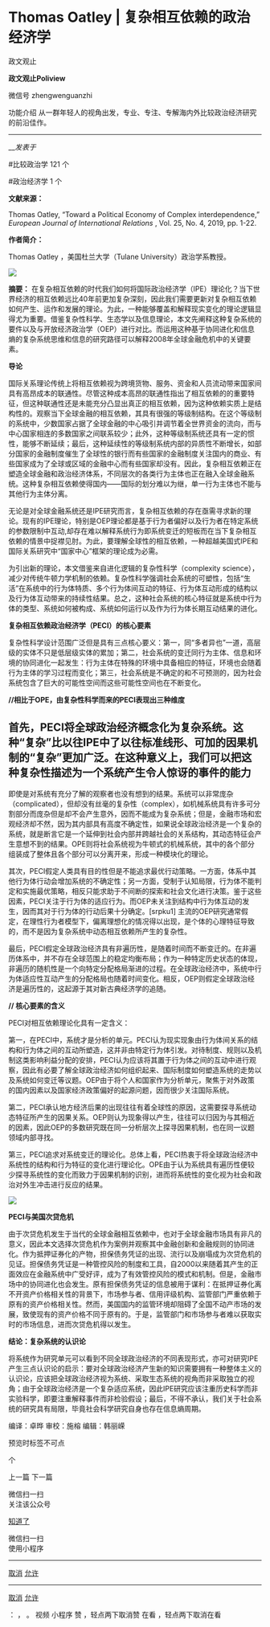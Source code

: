 

#  Thomas Oatley | 复杂相互依赖的政治经济学

政文观止  

**政文观止Poliview** 

微信号 zhengwenguanzhi

功能介绍 从一群年轻人的视角出发，专业、专注、专解海内外比较政治经济研究的前沿佳作。

____

___发表于_


#比较政治学 121 个

#政治经济学 1 个

**文献来源：**

Thomas Oatley, “Toward a Political Economy of Complex interdependence,”
_European Journal of International Relations_ , Vol. 25, No. 4, 2019, pp.
1-22.

  

 **作者简介：**

Thomas Oatley ，美国杜兰大学（Tulane University）政治学系教授。

![](/images/3/2.jpeg)

 **摘要：**
在复杂相互依赖的时代我们如何将国际政治经济学（IPE）理论化？当下世界经济的相互依赖远比40年前更加复杂深刻，因此我们需要更新对复杂相互依赖如何产生、运作和发展的理论。为此，一种能够覆盖和解释现实变化的理论逻辑显得尤为重要。借鉴复杂性科学、生态学以及信息理论，本文先阐释这种复杂系统的要件以及与开放经济政治学（OEP）进行对比。而运用这种基于协同进化和信息熵的复杂系统思维和信息的研究路径可以解释2008年全球金融危机中的关键要素。

  

 **导论**

国际关系理论传统上将相互依赖视为跨境货物、服务、资金和人员流动带来国家间具有高昂成本的联通性。尽管这种成本高昂的联通性指出了相互依赖的的重要特征，但这种联通性还是未能充分凸显出真正的相互依赖，因为这种依赖实质上是结构性的。观察当下全球金融的相互依赖，其具有很强的等级制结构。在这个等级制的系统中，少数国家占据了全球金融的中心吸引并调节着全世界资金的流向，而与中心国家相连的多数国家之间联系较少；此外，这种等级制系统还具有一定的惯性，能够不断延续；最后，这种延续性的等级制系统内部的异质性不断增长，如部分国家的金融制度催生了全球性的银行而有些国家的金融制度关注国内的商业、有些国家成为了全球或区域的金融中心而有些国家却没有。因此，复杂相互依赖正在塑造全球金融和政治经济体系，不同层次的各类行为主体也正在融入全球金融系统。这种复杂相互依赖使得国内——国际的划分难以为继，单一行为主体也不能与其他行为主体分离。

  

无论是对全球金融系统还是IPE研究而言，复杂相互依赖的存在亟需寻求新的理论。现有的IPE理论，特别是OEP理论都是基于行为者偏好以及行为者在特定系统的参数限制中互动,却存在难以解释系统行为即系统变迁的短板而在当下复杂相互依赖的情景中捉襟见肘。为此，要理解全球性的相互依赖，一种超越美国式IPE和国际关系研究中“国家中心”框架的理论成为必需。

  

为引出新的理论，本文借鉴来自进化逻辑的复杂性科学（complexity
science），减少对传统牛顿力学机制的依赖。复杂性科学强调社会系统的可塑性，包括“生活”在系统中的行为体特质、多个行为体间互动的特征、行为体互动形成的结构以及行为体互动带来的持续性结果。总之，这种社会系统的核心特征就是系统中行为体的类型、系统如何被构成、系统如何运行以及作为行为体长期互动结果的进化。

  

  

 **复杂相互依赖政治经济学（PECI）的核心要素**

复杂性科学设计范围广泛但是具有三点核心要义：第一，同“多者异也”一道，高层级的实体不只是低层级实体的累加；第二，社会系统的变迁同行为主体、信息和环境的协同进化一起发生：行为主体在特殊的环境中具备相应的特征，环境也会随着行为主体的学习过程而变化；第三，社会系统是不确定的和不可预测的，因为社会系统包含了巨大的可能性空间而这些可能性空间也在不断变化。

  

 **//相比于OPE，由复杂性科学而来的PECI表现出三种维度**

  

首先，PECI将全球政治经济概念化为复杂系统。这种“复杂”比以往IPE中了以往标准线形、可加的因果机制的“复杂”更加广泛。在这种意义上，我们可以把这种复杂性描述为一个系统产生令人惊讶的事件的能力
--
即使是对系统有充分了解的观察者也没有想到的结果。系统可以非常庞杂（complicated），但却没有丝毫的复杂性（complex），如机械系统具有许多可分割部分而庞杂但是却不会产生意外，因而不能成为复杂系统；但是，金融市场和宏观经济却不然，因为其内部具有高度不确定性，如果说全球政治经济是一个复杂的系统，就是断言它是一个延伸到社会内部并跨越社会的关系结构，其动态特征会产生意想不到的结果。OPE则将社会系统视为牛顿式的机械系统，其中的各个部分组装成了整体且各个部分可以分离开来，形成一种模块化的理论。

  

其次，PECI假定人类具有目的性但是不能追求最优行动策略。一方面，体系中其他行为体行动会增加系统的不确定性；另一方面，受制于认知局限，行为体不能判定和实施最优策略，相反只能求助于不间断的探索和社会文化进行决策。鉴于这些因素，PECI关注于行为体的适应行为。而OEP未关注到结构中行为体互动的发生，因而其对于行为体的行动后果十分确定。[srpku1]
主流的OEP研究通常假定，在理性行为者模型下，偏离理想化的情况得以出现，是个体的心理特征导致的，而不是因为复杂系统中动态相互依赖所产生的复杂性。

  

最后，PECI假定全球政治经济具有非遍历性，是随着时间而不断变迁的。在非遍历体系中，并不存在全球范围上的稳定均衡布局；作为一种特定历史状态的体现，非遍历的随机性是一个向特定分配格局渐进的过程。在全球政治经济中，系统中行为体适应性互动产生的分配格局也随着时间变化。相反，OEP则假定全球政治经济是遍历性的，这起源于其对新古典经济学的追随。

  

 **// 核心要素的含义**

PECI对相互依赖理论化具有一定含义：

第一，在PECI中，系统才是分析的单元。PECI认为现实现象由行为体间关系的结构和行为体之间的互动所塑造，这并非由特定行为体引发。对待制度、规则以及机制这类影响利益分配的安排，PECI认为应该将其置于行为体之间的互动中进行观察，因此有必要了解全球政治经济如何组织起来、国际制度如何塑造系统的走势以及系统如何变迁等议题。OEP由于将个人和国家作为分析单元，聚焦于对外政策的国内因素以及国家经济政策偏好的起源问题，因而很少关注国际系统。

  

第二，PECI承认地方经济后果的出现往往有着全球性的原因，这需要探寻系统动态特征所产生的因果关系。OEP则认为现象得以产生，往往可以归因为与其相近的因素，因此OEP的多数研究既在同一分析层次上探寻因果机制，也在同一议题领域内部寻找。

  

第三，PECI追求对系统变迁的理论化。总体上看，PECI热衷于将全球政治经济中系统性的结构和行为特征的变化进行理论化。OPE由于认为系统具有遍历性便较少探寻系统性的变化而致力于因果机制的识别，进而将系统性的变化视为社会和政治对外生冲击进行反应的结果。

![](/images/3/3.png)

  

 **PECI与美国次贷危机**

由于次贷危机发生于当代的全球金融相互依赖中，也对于全球金融市场具有非凡的意义，因此本文选择次贷危机作为案例并观察其中金融创新和金融规则的协同进化。作为抵押证券化的产物，担保债务凭证的出现、流行以及崩塌成为次贷危机的见证。担保债务凭证是一种管控风险的制度和工具，自2000以来随着其产生的正面效应在金融系统中广受好评，成为了有效管控风险的模式和机制。但是，金融市场中的协同进化也会发生。原有担保债务凭证的信息被用于谋利：在抵押证券化离不开资产价格相关性的背景下，市场参与者、信用评级机构、监管部门严重依赖于原有的资产价格相关性。然而，美国国内的监管环境却阻碍了全国不动产市场的发展，致使现有的资产价格不同于原有的。于是，监管部门和市场参与者难以获取实时的市场信息，进而次贷危机得以发生。

  

 **结论：复杂系统的认识论**

将系统作为研究单元可以看到不同全球政治经济的不同表现形式，亦可对研究IPE产生三点认识论的启示：要对全球政治经济产生新的知识需要拥有一种整体主义的认识论，应该把全球政治经济视为系统、采取生态系统的视角而非采取独立的视角；由于全球政治经济是一个复杂适应系统，因此IPE研究应该注重历史科学而非实验科学，即要注重解释事件而非检验假设；最后，不得不承认，我们关于社会系统的研究具有局限，毕竟社会科学研究自身也存在信息熵周期。

编译：卓晔 审校：施榕 编辑：韩丽嵘

预览时标签不可点



个

上一篇 下一篇



微信扫一扫  
关注该公众号

[知道了](javascript:;)

 微信扫一扫  
使用小程序

****

[取消](javascript:void\(0\);) [允许](javascript:void\(0\);)

****

[取消](javascript:void\(0\);) [允许](javascript:void\(0\);)

： ， 。 视频 小程序 赞 ，轻点两下取消赞 在看 ，轻点两下取消在看

